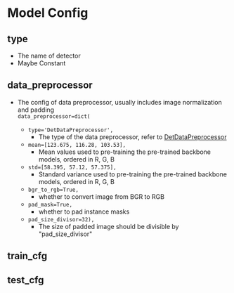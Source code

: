 # Model Config

## type  

- The name of detector  
- Maybe Constant  

## data_preprocessor  

- The config of data preprocessor, usually includes image normalization and padding  
`data_preprocessor=dict(`  

  - `type='DetDataPreprocessor',`  
    - The type of the data preprocessor, refer to [DetDataPreprocessor](https://mmdetection.readthedocs.io/en/latest/api.html#mmdet.models.data_preprocessors.DetDataPreprocessor)  
  - `mean=[123.675, 116.28, 103.53],`
    - Mean values used to pre-training the pre-trained backbone models, ordered in R, G, B  
  - `std=[58.395, 57.12, 57.375],`  
    - Standard variance used to pre-training the pre-trained backbone models, ordered in R, G, B  
  - `bgr_to_rgb=True,`  
    - whether to convert image from BGR to RGB  
  - `pad_mask=True,`  
    - whether to pad instance masks  
  - `pad_size_divisor=32),`  
    - The size of padded image should be divisible by "pad_size_divisor"  

## train_cfg  

## test_cfg  
